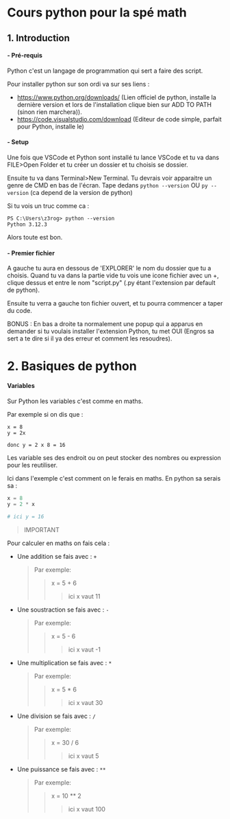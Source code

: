 # Cours python pour la spé math

## 1. Introduction

#### - Pré-requis

Python c'est un langage de programmation qui sert a faire des script.

Pour installer python sur son ordi va sur ses liens : 
- https://www.python.org/downloads/ (Lien officiel de python, installe la dernière version et lors de l'installation clique bien sur ADD TO PATH (sinon rien marchera)).
- https://code.visualstudio.com/download (Editeur de code simple, parfait pour Python, installe le)

#### - Setup
Une fois que VSCode et Python sont installé tu lance VSCode et tu va dans FILE>Open Folder et tu créer un dossier et tu choisis se dossier.

Ensuite tu va dans Terminal>New Terminal. Tu devrais voir apparaitre un genre de CMD en bas de l'écran. Tape dedans `python --version` OU `py --version` (ca depend de la version de python)

Si tu vois un truc comme ca : 
```
PS C:\Users\z3rog> python --version
Python 3.12.3
```

Alors toute est bon.

#### - Premier fichier

A gauche tu aura en dessous de 'EXPLORER' le nom du dossier que tu a choisis. Quand tu va dans la partie vide tu vois une icone fichier avec un +, clique dessus et entre le nom "script.py" (.py étant l'extension par default de python).

Ensuite tu verra a gauche ton fichier ouvert, et tu pourra commencer a taper du code.

BONUS : En bas a droite ta normalement une popup qui a apparus en demander si tu voulais installer l'extension Python, tu met OUI (Engros sa sert a te dire si il ya des erreur et comment les resoudres).

# 2. Basiques de python

#### Variables

Sur Python les variables c'est comme en maths.

Par exemple si on dis que :
```
x = 8
y = 2x

donc y = 2 x 8 = 16
```

Les variable ses des endroit ou on peut stocker des nombres ou expression pour les reutiliser.

Ici dans l'exemple c'est comment on le ferais en maths. En python sa serais sa :

```py
x = 8
y = 2 * x

# ici y = 16
```

> IMPORTANT

Pour calculer en maths on fais cela : 
- Une addition se fais avec : `+`
    > Par exemple:
    >> x = 5 + 6
    >>> ici x vaut 11
- Une soustraction se fais avec : `-`
    > Par exemple:
    >> x = 5 - 6
    >>> ici x vaut -1
- Une multiplication se fais avec : `*`
    > Par exemple:
    >> x = 5 * 6
    >>> ici x vaut 30
- Une division se fais avec : `/`
    > Par exemple:
    >> x = 30 / 6
    >>> ici x vaut 5
- Une puissance se fais avec : `**`
    > Par exemple:
    >> x = 10 ** 2
    >>> ici x vaut 100
